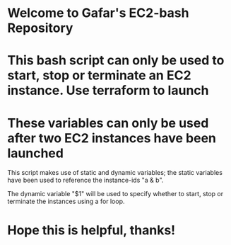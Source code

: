 # Welcome to Gafar's EC2-bash Repository

# This bash script can only be used to start, stop or terminate an EC2 instance. Use terraform to launch

# These variables can only be used after two EC2 instances have been launched

This script makes use of static and dynamic variables; the static variables have been used to reference the instance-ids "a & b".

The dynamic variable "$1" will be used to specify whether to start, stop or terminate the instances using a for loop.

# Hope this is helpful, thanks!
